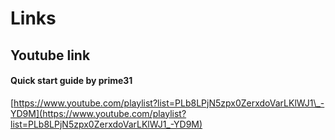 # Links

## Youtube link

#### Quick start guide by prime31

[https://www.youtube.com/playlist?list=PLb8LPjN5zpx0ZerxdoVarLKlWJ1\_-YD9M](https://www.youtube.com/playlist?list=PLb8LPjN5zpx0ZerxdoVarLKlWJ1_-YD9M)

